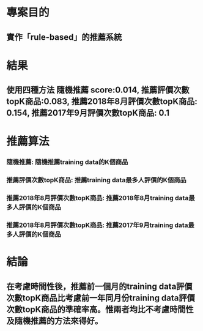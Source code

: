 # 專案目的
## 實作「rule-based」的推薦系統

# 結果
## 使用四種方法 隨機推薦 score:0.014, 推薦評價次數topK商品:0.083, 推薦2018年8月評價次數topK商品: 0.154, 推薦2017年9月評價次數topK商品: 0.1

# 推薦算法

### 隨機推薦: 隨機推薦training data的K個商品

### 推薦評價次數topK商品: 推薦training data最多人評價的K個商品

### 推薦2018年8月評價次數topK商品: 推薦2018年8月training data最多人評價的K個商品

### 推薦2018年8月評價次數topK商品: 推薦2017年9月training data最多人評價的K個商品

# 結論
## 在考慮時間性後，推薦前一個月的training data評價次數topK商品比考慮前一年同月份training data評價次數topK商品的準確率高。惟兩者均比不考慮時間性及隨機推薦的方法來得好。
